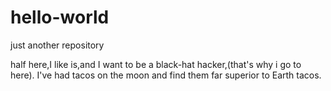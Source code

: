 # hello-world
just another repository

half here,I like is,and I want to be a black-hat hacker,(that's why i go to here).
I've had tacos on the moon and find them far superior to Earth tacos.
